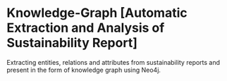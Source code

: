# Knowledge-Graph [Automatic Extraction and Analysis of Sustainability Report]
Extracting entities, relations and attributes from sustainability reports and present in the form of knowledge graph using Neo4j.
